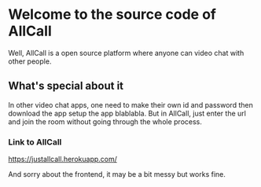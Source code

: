 # Welcome to the source code of AllCall
Well, AllCall is a open source platform where anyone can video chat with other people.
## What's special about it
In other video chat apps, one need to make their own id and password then download the app setup the app blablabla. But in AllCall, just enter the url and join the room without going through the whole process.
### Link to AllCall
https://justallcall.herokuapp.com/

And sorry about the frontend, it may be a bit messy but works fine.